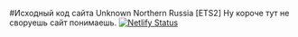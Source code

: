 #Исходный код сайта Unknown Northern Russia [ETS2]
Ну короче тут не своруешь сайт понимаешь.
[![Netlify Status](https://api.netlify.com/api/v1/badges/db08c473-8591-452d-8aff-63b7af60e223/deploy-status)](https://app.netlify.com/projects/unknownnorthernrussia/deploys)
